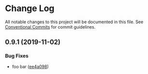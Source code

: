 # Change Log

All notable changes to this project will be documented in this file.
See [Conventional Commits](https://conventionalcommits.org) for commit guidelines.

## 0.9.1 (2019-11-02)


### Bug Fixes

* foo bar ([ee4a098](https://github.com/tunnckoCore/now-testing/commit/ee4a09896438d6751d4e131be2a65d0628b924ed))
